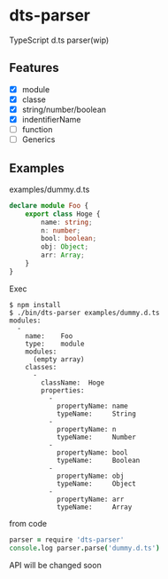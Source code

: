 # dts-parser

TypeScript d.ts parser(wip)

## Features

- [x] module
- [x] classe
- [x] string/number/boolean
- [x] indentifierName
- [ ] function
- [ ] Generics

## Examples

examples/dummy.d.ts

```typescript
declare module Foo {
    export class Hoge {
        name: string;
        n: number;
        bool: boolean;
        obj: Object;
        arr: Array;
    }
}
```

Exec

```
$ npm install
$ ./bin/dts-parser examples/dummy.d.ts
modules:
  -
    name:    Foo
    type:    module
    modules:
      (empty array)
    classes:
      -
        className:  Hoge
        properties:
          -
            propertyName: name
            typeName:     String
          -
            propertyName: n
            typeName:     Number
          -
            propertyName: bool
            typeName:     Boolean
          -
            propertyName: obj
            typeName:     Object
          -
            propertyName: arr
            typeName:     Array
```

from code

```coffee
parser = require 'dts-parser'
console.log parser.parse('dummy.d.ts')
```

API will be changed soon
